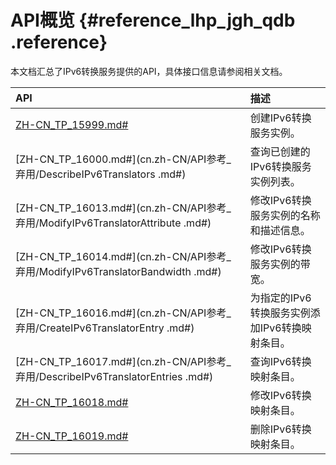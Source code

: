 # API概览 {#reference_lhp_jgh_qdb .reference}

本文档汇总了IPv6转换服务提供的API，具体接口信息请参阅相关文档。

|API|描述|
|:--|:-|
|[ZH-CN\_TP\_15999.md\#](cn.zh-CN/API参考_弃用/CreateIPv6Translator.md#)|创建IPv6转换服务实例。|
|[ZH-CN\_TP\_16000.md\#](cn.zh-CN/API参考_弃用/DescribeIPv6Translators .md#)|查询已创建的IPv6转换服务实例列表。|
|[ZH-CN\_TP\_16013.md\#](cn.zh-CN/API参考_弃用/ModifyIPv6TranslatorAttribute .md#)|修改IPv6转换服务实例的名称和描述信息。|
|[ZH-CN\_TP\_16014.md\#](cn.zh-CN/API参考_弃用/ModifyIPv6TranslatorBandwidth .md#)|修改IPv6转换服务实例的带宽。|
|[ZH-CN\_TP\_16016.md\#](cn.zh-CN/API参考_弃用/CreateIPv6TranslatorEntry .md#)|为指定的IPv6转换服务实例添加IPv6转换映射条目。|
|[ZH-CN\_TP\_16017.md\#](cn.zh-CN/API参考_弃用/DescribeIPv6TranslatorEntries .md#)|查询IPv6转换映射条目。|
|[ZH-CN\_TP\_16018.md\#](cn.zh-CN/API参考_弃用/ModifyIPv6TranslatorEntry.md#)|修改IPv6转换映射条目。|
|[ZH-CN\_TP\_16019.md\#](cn.zh-CN/API参考_弃用/DeleteIPv6TranslatorEntry.md#)|删除IPv6转换映射条目。|

